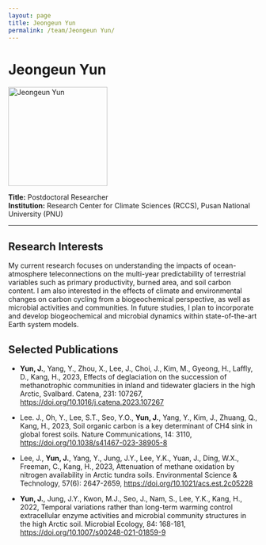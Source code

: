 ```yaml
---
layout: page
title: Jeongeun Yun
permalink: /team/Jeongeun Yun/
---
```


# Jeongeun Yun

<!--- <img src="/images/jeongeun-yun.jpg" alt="Jeongeun Yun" width="200" /> --->
<img src="{{ site.baseurl }}/images/jeongeun-yun.jpg" alt="Jeongeun Yun" width="200" />



**Title:** Postdoctoral Researcher  
**Institution:** Research Center for Climate Sciences (RCCS), Pusan National University (PNU)

---

## Research Interests

My current research focuses on understanding the impacts of ocean-atmosphere teleconnections on the multi-year predictability of terrestrial variables such as primary productivity, burned area, and soil carbon content. I am also interested in the effects of climate and environmental changes on carbon cycling from a biogeochemical perspective, as well as microbial activities and communities. In future studies, I plan to incorporate and develop biogeochemical and microbial dynamics within state-of-the-art Earth system models.

## Selected Publications

- <b>Yun, J.</b>, Yang, Y., Zhou, X., Lee, J., Choi, J., Kim, M., Gyeong, H., Laffly, D., Kang, H., 2023, Effects of deglaciation on the succession of methanotrophic communities in inland and tidewater glaciers in the high Arctic, Svalbard. Catena, 231: 107267, <a href="https://doi.org/10.1016/j.catena.2023.107267">https://doi.org/10.1016/j.catena.2023.107267</a>

- Lee. J., Oh, Y., Lee, S.T., Seo, Y.O., <b>Yun, J.</b>, Yang, Y., Kim, J., Zhuang, Q., Kang, H., 2023, Soil organic carbon is a key determinant of CH4 sink in global forest soils. Nature Communications, 14: 3110, <a href="https://doi.org/10.1038/s41467-023-38905-8">https://doi.org/10.1038/s41467-023-38905-8</a>

- Lee, J., <b>Yun, J.</b>, Yang, Y., Jung, J.Y., Lee, Y.K., Yuan, J., Ding, W.X., Freeman, C., Kang, H., 2023, Attenuation of methane oxidation by nitrogen availability in Arctic tundra soils. Environmental Science & Technology, 57(6): 2647-2659, <a href="https://doi.org/10.1021/acs.est.2c05228">https://doi.org/10.1021/acs.est.2c05228</a>

- <b>Yun, J.</b>, Jung, J.Y., Kwon, M.J., Seo, J., Nam, S., Lee, Y.K., Kang, H., 2022, Temporal variations rather than long-term warming control extracellular enzyme activities and microbial community structures in the high Arctic soil. Microbial Ecology, 84: 168-181, <a href="https://doi.org/10.1007/s00248-021-01859-9">https://doi.org/10.1007/s00248-021-01859-9</a>

